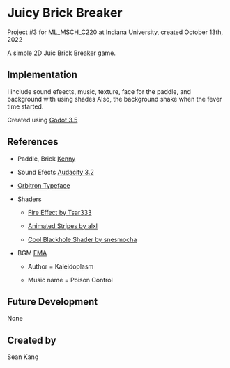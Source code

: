 # Juicy Brick Breaker
Project #3 for ML_MSCH_C220 at Indiana University, created October 13th, 2022

A simple 2D Juic Brick Breaker game.

## Implementation
I include sound efeects, music, texture, face for the paddle, and background with using shades
Also, the background shake when the fever time started. 

Created using [Godot 3.5](https://godotengine.org/download)
## References
* Paddle, Brick [Kenny](https://kenney.nl/assets/space-shooter-redux)

* Sound Efects [Audacity 3.2](https://www.audacityteam.org/)

* [Orbitron Typeface](https://www.theleagueofmoveabletype.com/orbitron)

* Shaders
  * [Fire Effect by Tsar333](https://godotshaders.com/shader/fire-effect/)
  
  * [Animated Stripes by alxl](https://godotshaders.com/shader/animated-stripes/)
  
  * [Cool Blackhole Shader by snesmocha](https://godotshaders.com/shader/cool-blackhole-shader/)
  
* BGM [FMA](https://freemusicarchive.org/)

  * Author = Kaleidoplasm
  
  * Music name = Poison Control
  
 

## Future Development
None

## Created by
Sean Kang

